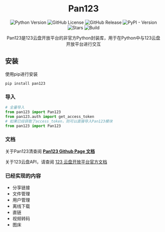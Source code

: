 <div align="center">

# Pan123

![Python Version](https://img.shields.io/badge/Python-3.x-blue)
![GitHub License](https://img.shields.io/github/license/SodaCodeSave/Pan123?label=许可)
![GitHub Release](https://img.shields.io/github/v/release/SodaCodeSave/Pan123)
![PyPI - Version](https://img.shields.io/pypi/v/pan123)
![Stars](https://img.shields.io/github/stars/SodaCodeSave/Pan123?style=flat&label=Stars&color=yellow)
![Build](https://img.shields.io/github/actions/workflow/status/SodaCodeSave/Pan123/python-package.yml?label=构建)

Pan123是123云盘开放平台的非官方Python封装库，用于在Python中与123云盘开放平台进行交互

</div>


## 安装

使用pip进行安装

```
pip install pan123
```

### 导入

```python
# 全量导入
from pan123 import Pan123
from pan123.auth import get_access_token
# 如果已经获取了access_token，则可以直接导入Pan123模块
from pan123 import Pan123
```

### 文档

关于Pan123清查阅 **[Pan123 Github Page 文档](https://sodacodesave.github.io/Pan123-Docs/site/)**

关于123云盘API，请查阅 [123 云盘开放平台官方文档](https://123yunpan.yuque.com/org-wiki-123yunpan-muaork/cr6ced/ppsuasz6rpioqbyt)

### 已经实现的内容

- 分享链接
- 文件管理
- 用户管理
- 离线下载
- 直链
- 视频转码
- 图床
